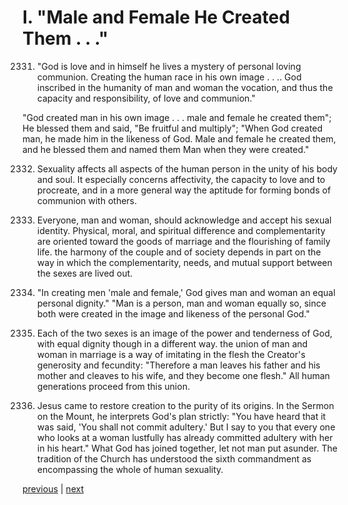 # I. "Male and Female He Created Them . . ."

2331. "God is love and in himself he lives a mystery of personal loving communion. Creating the human race in his own image . . .. God inscribed in the humanity of man and woman the vocation, and thus the capacity and responsibility, of love and communion."

"God created man in his own image . . . male and female he created them"; He blessed them and said, "Be fruitful and multiply"; "When God created man, he made him in the likeness of God. Male and female he created them, and he blessed them and named them Man when they were created."

2332. Sexuality affects all aspects of the human person in the unity of his body and soul. It especially concerns affectivity, the capacity to love and to procreate, and in a more general way the aptitude for forming bonds of communion with others.

2333. Everyone, man and woman, should acknowledge and accept his sexual identity. Physical, moral, and spiritual difference and complementarity are oriented toward the goods of marriage and the flourishing of family life. the harmony of the couple and of society depends in part on the way in which the complementarity, needs, and mutual support between the sexes are lived out.

2334. "In creating men 'male and female,' God gives man and woman an equal personal dignity." "Man is a person, man and woman equally so, since both were created in the image and likeness of the personal God."

2335. Each of the two sexes is an image of the power and tenderness of God, with equal dignity though in a different way. the union of man and woman in marriage is a way of imitating in the flesh the Creator's generosity and fecundity: "Therefore a man leaves his father and his mother and cleaves to his wife, and they become one flesh." All human generations proceed from this union.

2336. Jesus came to restore creation to the purity of its origins. In the Sermon on the Mount, he interprets God's plan strictly: "You have heard that it was said, 'You shall not commit adultery.' But I say to you that every one who looks at a woman lustfully has already committed adultery with her in his heart." What God has joined together, let not man put asunder. The tradition of the Church has understood the sixth commandment as encompassing the whole of human sexuality.

[previous](https://github.com/Tenari/non-fiction/blob/master/catechism/__P83.md) | [next](https://github.com/Tenari/non-fiction/blob/master/catechism/__P85.md)